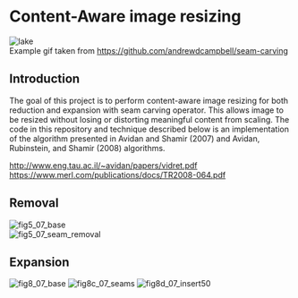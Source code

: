 # Content-Aware image resizing
![lake](https://user-images.githubusercontent.com/50963416/156672296-ed6f61ef-0f6f-4f75-8d6a-939f5b834d57.gif)  
 Example gif taken from https://github.com/andrewdcampbell/seam-carving  

## Introduction
The goal of this project is to perform content-aware image resizing for both reduction and expansion with seam carving operator. This allows image to be resized without losing or distorting meaningful content from scaling. The code in this repository and technique described below is an implementation of the algorithm presented in Avidan and Shamir (2007) and Avidan, Rubinstein, and Shamir (2008) algorithms.

  http://www.eng.tau.ac.il/~avidan/papers/vidret.pdf  
  https://www.merl.com/publications/docs/TR2008-064.pdf  

## Removal
![fig5_07_base](https://user-images.githubusercontent.com/50963416/156672949-f42c79bc-4a4c-4d3c-8651-d2162403e651.png)  
![fig5_07_seam_removal](https://user-images.githubusercontent.com/50963416/156672953-f400bf8e-20f7-43b0-9c7d-f44553beda5e.png)  

## Expansion
![fig8_07_base](https://user-images.githubusercontent.com/50963416/156673009-a600b42e-a28f-456a-8292-aacbe7b117e5.png)
![fig8c_07_seams](https://user-images.githubusercontent.com/50963416/156673012-3e9ce2e1-af15-46a0-9687-7b8946bc9b3a.png)
![fig8d_07_insert50](https://user-images.githubusercontent.com/50963416/156673013-445c9258-77ce-43a0-9bd6-7e813c520823.png)
